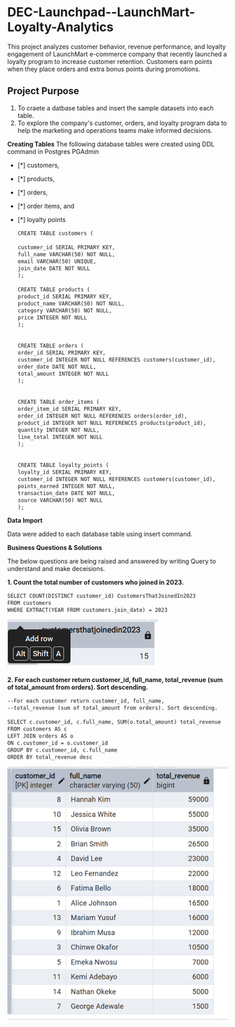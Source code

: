 # DEC-Launchpad--LaunchMart-Loyalty-Analytics
This project analyzes customer behavior, revenue performance, and loyalty engagement of LaunchMart e-commerce company that recently launched a loyalty program to increase customer retention. Customers earn points when they place orders and extra bonus points during promotions. 

## Project Purpose
1. To craete a datbase tables and insert the sample datasets into each table.
2. To explore the company's customer, orders, and loyalty program data to help the marketing and operations teams make informed decisions.

**Creating Tables**
The following database tables were created using DDL command in Postgres PGAdmin

- [*] customers,
- [*] products,
- [*] orders,
- [*] order items, and
- [*] loyalty points


      CREATE TABLE customers (

      customer_id SERIAL PRIMARY KEY,
      full_name VARCHAR(50) NOT NULL,
      email VARCHAR(50) UNIQUE,
      join_date DATE NOT NULL
      );
    
      CREATE TABLE products (
      product_id SERIAL PRIMARY KEY,
      product_name VARCHAR(50) NOT NULL,
      category VARCHAR(50) NOT NULL,
      price INTEGER NOT NULL
      );
      
      
      CREATE TABLE orders (
      order_id SERIAL PRIMARY KEY,
      customer_id INTEGER NOT NULL REFERENCES customers(customer_id),
      order_date DATE NOT NULL,
      total_amount INTEGER NOT NULL
      );
      
      
      CREATE TABLE order_items (
      order_item_id SERIAL PRIMARY KEY,
      order_id INTEGER NOT NULL REFERENCES orders(order_id),
      product_id INTEGER NOT NULL REFERENCES products(product_id),
      quantity INTEGER NOT NULL,
      line_total INTEGER NOT NULL
      );
      
      
      CREATE TABLE loyalty_points (
      loyalty_id SERIAL PRIMARY KEY,
      customer_id INTEGER NOT NULL REFERENCES customers(customer_id),
      points_earned INTEGER NOT NULL,
      transaction_date DATE NOT NULL,
      source VARCHAR(50) NOT NULL
      );

**Data Import**

Data were added to each database table using insert command.

**Business Questions & Solutions**

The below questions are being raised and answered by writing Query to understand and make deceisions.

__**1. Count the total number of customers who joined in 2023.**__

    SELECT COUNT(DISTINCT customer_id) CustomersThatJoinedIn2023
    FROM customers
    WHERE EXTRACT(YEAR FROM customers.join_date) = 2023

  ![alt text](images/Customers%20that%20joined%20in%202023.png)

__**2. For each customer return customer_id, full_name, total_revenue (sum of total_amount from orders). Sort descending.**__

    --For each customer return customer_id, full_name, 
    --total_revenue (sum of total_amount from orders). Sort descending.

    SELECT c.customer_id, c.full_name, SUM(o.total_amount) total_revenue
    FROM customers AS c
    LEFT JOIN orders AS o
    ON c.customer_id = o.customer_id
    GROUP BY c.customer_id, c.full_name
    ORDER BY total_revenue desc

  ![alt text](images/Total%20revenue%20by%20customers.png)

